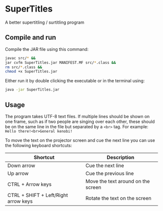 # SuperTitles
A better supertitling / surtitling program

## Compile and run
Compile the JAR file using this command:
```bash
javac src/* && 
jar cvfm SuperTitles.jar MANIFEST.MF src/*.class && 
rm src/*.class && 
chmod +x SuperTitles.jar
```

Either run it by double clicking the executable or in the terminal using:
```bash
java -jar SuperTitles.jar
```

## Usage
The program takes UTF-8 text files. If multiple lines should be shown on one frame, such as if two people are singing over each other, these should be on the same line in the file but separated by a `<br>` tag. For example: `Hello there!<br>General kenobi!`

To move the text on the projector screen and cue the next line you can use the following keyboard shortcuts:

|Shortcut|Description|
|---|---|
|Down arrow|Cue the next line|
|Up arrow|Cue the previous line|
|CTRL + Arrow keys|Move the text around on the screen|
|CTRL + SHIFT + Left/Right arrow keys|Rotate the text on the screen|

